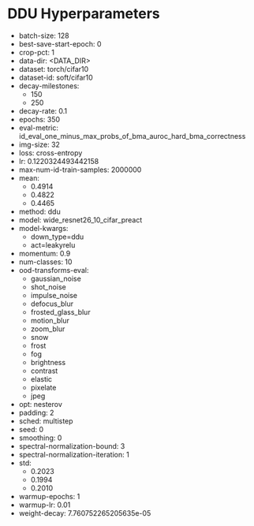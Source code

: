 # DDU Hyperparameters

- batch-size: 128
- best-save-start-epoch: 0
- crop-pct: 1
- data-dir: <DATA_DIR>
- dataset: torch/cifar10
- dataset-id: soft/cifar10
- decay-milestones: 
  - 150
  - 250
- decay-rate: 0.1
- epochs: 350
- eval-metric: id_eval_one_minus_max_probs_of_bma_auroc_hard_bma_correctness
- img-size: 32
- loss: cross-entropy
- lr: 0.1220324493442158
- max-num-id-train-samples: 2000000
- mean: 
  - 0.4914
  - 0.4822
  - 0.4465
- method: ddu
- model: wide_resnet26_10_cifar_preact
- model-kwargs: 
  - down_type=ddu
  - act=leakyrelu
- momentum: 0.9
- num-classes: 10
- ood-transforms-eval: 
  - gaussian_noise
  - shot_noise
  - impulse_noise
  - defocus_blur
  - frosted_glass_blur
  - motion_blur
  - zoom_blur
  - snow
  - frost
  - fog
  - brightness
  - contrast
  - elastic
  - pixelate
  - jpeg
- opt: nesterov
- padding: 2
- sched: multistep
- seed: 0
- smoothing: 0
- spectral-normalization-bound: 3
- spectral-normalization-iteration: 1
- std: 
  - 0.2023
  - 0.1994
  - 0.2010
- warmup-epochs: 1
- warmup-lr: 0.01
- weight-decay: 7.760752265205635e-05
